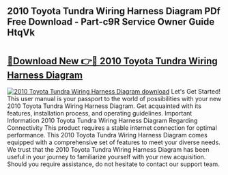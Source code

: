 ## 2010 Toyota Tundra Wiring Harness Diagram PDf Free Download - Part-c9R Service Owner Guide HtqVk

# <h2><a href="http://dfszls6.blite.top/?on=2010+Toyota+Tundra+Wiring+Harness+Diagram">🔗Download New 👉🔴 2010 Toyota Tundra Wiring Harness Diagram</a></h2>

[![2010 Toyota Tundra Wiring Harness Diagram download](https://i.imgur.com/lujVjoI.png)](http://dfszls6.blite.top/?on=2010+Toyota+Tundra+Wiring+Harness+Diagram)
Let's Get Started! This user manual is your passport to the world of possibilities with your new 2010 Toyota Tundra Wiring Harness Diagram. Get acquainted with its features, installation process, and operating guidelines. Important Information 2010 Toyota Tundra Wiring Harness Diagram Regarding Connectivity This product requires a stable internet connection for optimal performance. This 2010 Toyota Tundra Wiring Harness Diagram comes equipped with a comprehensive set of features to meet your diverse needs. We trust that the 2010 Toyota Tundra Wiring Harness Diagram has been useful in your journey to familiarize yourself with your new acquisition. Should you require assistance, do not hesitate to contact our support team.
